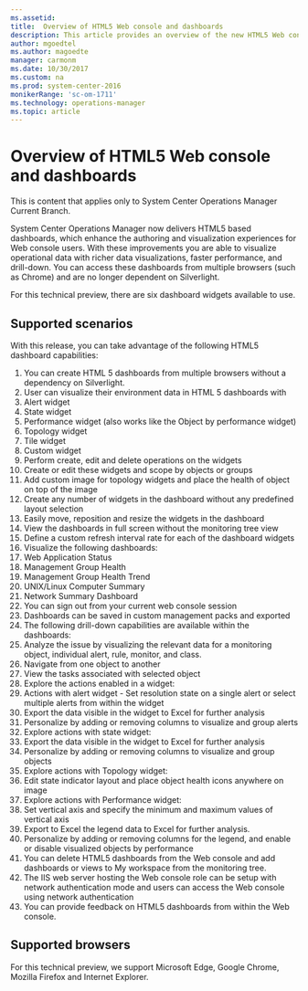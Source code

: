 ```yaml
---
ms.assetid: 
title:  Overview of HTML5 Web console and dashboards 
description: This article provides an overview of the new HTML5 Web console and dashboards in System Center Operations Manager.  
author: mgoedtel
ms.author: magoedte
manager: carmonm
ms.date: 10/30/2017
ms.custom: na
ms.prod: system-center-2016
monikerRange: 'sc-om-1711'
ms.technology: operations-manager
ms.topic: article
---
```


# Overview of HTML5 Web console and dashboards 

This is content that applies only to System Center Operations Manager Current Branch.

System Center Operations Manager now delivers HTML5 based dashboards, which enhance the authoring and visualization experiences for Web console users. With these improvements you are able to visualize operational data with richer data visualizations, faster performance, and drill-down.  You can access these dashboards from multiple browsers (such as Chrome) and are no longer dependent on Silverlight.

For this technical preview, there are six dashboard widgets available to use.  

## Supported scenarios
With this release, you can take advantage of the following HTML5 dashboard capabilities:

1.	You can create HTML 5 dashboards from multiple browsers without a dependency on Silverlight.  
2.	User can visualize their environment data in HTML 5 dashboards with 
   1. Alert widget
   2. State widget
   3. Performance widget (also works like the Object by performance widget)  
   4. Topology widget
   5. Tile widget
   6. Custom widget
3.	Perform create, edit and delete operations on the widgets  
4.	Create or edit these widgets and scope by objects or groups 
5.	Add custom image for topology widgets and place the health of object on top of the image 
6.	Create any number of widgets in the dashboard without any predefined layout selection 
10.	Easily move, reposition and resize the widgets in the dashboard 
11.	View the dashboards in full screen without the monitoring tree view
12.	Define a custom refresh interval rate for each of the dashboard widgets 
14.	Visualize the following dashboards:
   1. Web Application Status
   2. Management Group Health
   3. Management Group Health Trend 
   4. UNIX/Linux Computer Summary
   5. Network Summary Dashboard 
15.	You can sign out from your current web console session
16. Dashboards can be saved in custom management packs and exported 
17.	The following drill-down capabilities are available within the dashboards:
   1. Analyze the issue by visualizing the relevant data for a monitoring object, individual alert, rule, monitor, and class.
   2. Navigate from one object to another 
   3. View the tasks associated with selected object 
18.	 Explore the actions enabled in a widget:
   1. Actions with alert widget - Set resolution state on a single alert or select multiple alerts from within the widget
   2. Export the data visible in the widget to Excel for further analysis
   3. Personalize by adding or removing columns to visualize and group alerts
19. Explore actions with state widget:
   1. Export the data visible in the widget to Excel for further analysis
   2. Personalize by adding or removing columns to visualize and group objects
20. Explore actions with Topology widget: 
   1. Edit state indicator layout and place object health icons anywhere on image 
21. Explore actions with Performance widget:
   1. Set vertical axis and specify the minimum and maximum values of vertical axis
   2. Export to Excel the legend data to Excel for further analysis. 
   3. Personalize by adding or removing columns for the legend, and enable or disable visualized objects by performance
22.	You can delete HTML5 dashboards from the Web console and add dashboards or views to My workspace from the monitoring tree.
22.	The IIS web server hosting the Web console role can be setup with network authentication mode and users can access the Web console using network authentication
23.	You can provide feedback on HTML5 dashboards from within the Web console.


## Supported browsers
For this technical preview, we support Microsoft Edge, Google Chrome, Mozilla Firefox and Internet Explorer.